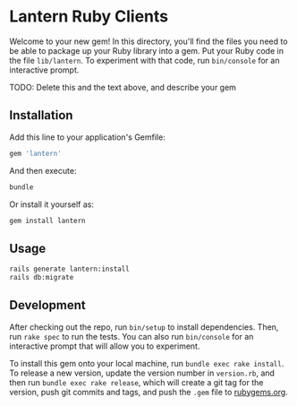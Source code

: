 # Lantern Ruby Clients

Welcome to your new gem! In this directory, you'll find the files you need to be able to package up your Ruby library into a gem. Put your Ruby code in the file `lib/lantern`. To experiment with that code, run `bin/console` for an interactive prompt.

TODO: Delete this and the text above, and describe your gem

## Installation

Add this line to your application's Gemfile:

```ruby
gem 'lantern'
```

And then execute:

```bash
bundle
```

Or install it yourself as:

```bash
gem install lantern
```

## Usage

```bash
rails generate lantern:install
rails db:migrate
```

## Development

After checking out the repo, run `bin/setup` to install dependencies. Then, run `rake spec` to run the tests. You can also run `bin/console` for an interactive prompt that will allow you to experiment.

To install this gem onto your local machine, run `bundle exec rake install`. To release a new version, update the version number in `version.rb`, and then run `bundle exec rake release`, which will create a git tag for the version, push git commits and tags, and push the `.gem` file to [rubygems.org](https://rubygems.org).

